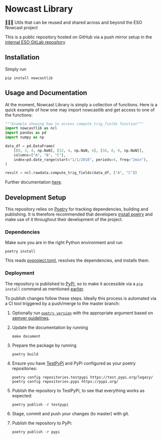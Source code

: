 # Nowcast Library

🧙‍♂️🔧 Utils that can be reused and shared across and beyond the ESO Nowcast
project

This is a public repository hosted on GitHub via a push mirror setup in the
[internal ESO GitLab repository](https://gitlab.eso.org/gstarace/nowcastlib/)

## Installation

Simply run

```console
pip install nowcastlib
```

## Usage and Documentation

At the moment, Nowcast Library is simply a collection of functions. Here is a
quick example of how one may import nowcastlib and get access to one of the
functions:

```python
"""Example showing how to access compute_trig_fields function"""
import nowcastlib as ncl
import pandas as pd
import numpy as np

data_df = pd.DataFrame(
    [[0, 3, 4, np.NaN], [32, 4, np.NaN, 4], [56, 8, 0, np.NaN]],
    columns=["A", "B", "C"],
    index=pd.date_range(start="1/1/2018", periods=4, freq="2min"),
)

result = ncl.rawdata.compute_trig_fields(data_df, ["A", "C"])
```

Further documentation [here](https://giuliostarace.com/nowcastlib/).

## Development Setup

This repository relies on [Poetry](https://python-poetry.org/) for tracking
dependencies, building and publishing. It is therefore recommended that
developers [install poetry](https://python-poetry.org/docs/#installation) and
make use of it throughout their development of the project.

### Dependencies

Make sure you are in the right Python environment and run

```console
poetry install
```

This reads [pyproject.toml](./pyproject.toml), resolves the dependencies, and
installs them.

### Deployment

The repository is published to [PyPi](https://pypi.org/), so to make it
accessible via a `pip install` command as mentioned [earlier](#install).

To publish changes follow these steps. Ideally this process is automated via a
CI tool triggered by a push/merge to the master branch:

1. Optionally run
   [`poetry version`](https://python-poetry.org/docs/cli/#version) with the
   appropriate argument based on [semver guidelines](https://semver.org/).

2. Update the documentation by running

   ```console
   make document
   ```

3. Prepare the package by running

   ```console
   poetry build
   ```

4. Ensure you have [TestPyPi](https://test.pypi.org/) and PyPi configured as
   your poetry repositories:

   ```console
   poetry config repositories.testpypi https://test.pypi.org/legacy/
   poetry config repositories.pypi https://pypi.org/
   ```

5. Publish the repository to TestPyPi, to see that everything works as expected:

   ```console
   poetry publish -r testpypi
   ```

6. Stage, commit and push your changes (to master) with git.
7. Publish the repository to PyPi:

   ```console
   poetry publish -r pypi
   ```
